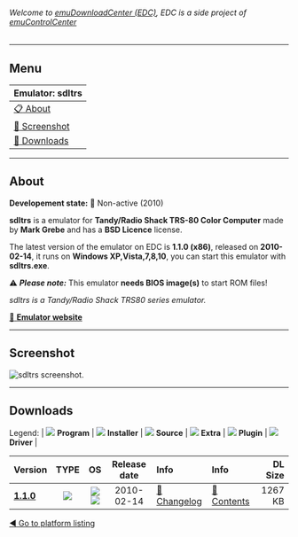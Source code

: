 ###### Welcome to [emuDownloadCenter (EDC)](https://github.com/PhoenixInteractiveNL/emuDownloadCenter/wiki/), EDC is a side project of [emuControlCenter](https://github.com/PhoenixInteractiveNL/emuControlCenter/wiki/)
***
## Menu
| **Emulator: sdltrs** |
|:---------|
| [:clipboard: About](#about) |
| [:sunrise: Screenshot](#screenshot) |
| [:floppy_disk: Downloads](#downloads) |
***
## About
**Developement state:** :red_circle: Non-active (2010)

**sdltrs** is a emulator for **Tandy/Radio Shack TRS-80 Color Computer** made by **Mark Grebe** and has a **BSD Licence** license.

The latest version of the emulator on EDC is **1.1.0 (x86)**, released on **2010-02-14**, it runs on **Windows XP,Vista,7,8,10**, you can start this emulator with **sdltrs.exe**.

:warning: _**Please note:**_ This emulator **needs BIOS image(s)** to start ROM files!

_sdltrs is a Tandy/Radio Shack TRS80 series emulator._

[:link: **Emulator website**](http://sdltrs.sourceforge.net/)
***
## Screenshot
![](https://raw.githubusercontent.com/PhoenixInteractiveNL/emuDownloadCenter/master/hooks/sdltrs/emulator_screen_01.jpg "sdltrs screenshot.")
***
## Downloads
Legend:
| ![](https://raw.githubusercontent.com/wiki/PhoenixInteractiveNL/emuDownloadCenter/images_misc/icon_program_24.png) **Program** | 
![](https://raw.githubusercontent.com/wiki/PhoenixInteractiveNL/emuDownloadCenter/images_misc/icon_installer_24.png) **Installer** | 
![](https://raw.githubusercontent.com/wiki/PhoenixInteractiveNL/emuDownloadCenter/images_misc/icon_source_code_24.png) **Source** | 
![](https://raw.githubusercontent.com/wiki/PhoenixInteractiveNL/emuDownloadCenter/images_misc/icon_extra_24.png) **Extra** | 
![](https://raw.githubusercontent.com/wiki/PhoenixInteractiveNL/emuDownloadCenter/images_misc/icon_plugin_24.png) **Plugin** | 
![](https://raw.githubusercontent.com/wiki/PhoenixInteractiveNL/emuDownloadCenter/images_misc/icon_driver_24.png) **Driver** | 


| Version  | TYPE | OS | Release date  | Info       | Info       | DL Size    |
|:---------|:----:|:--:|:-------------:|:-----------|:-----------|-----------:|
| [**1.1.0**](https://github.com/PhoenixInteractiveNL/edc-repo0006/raw/master/sdltrs/1.1.0.7z) | ![](https://raw.githubusercontent.com/wiki/PhoenixInteractiveNL/emuDownloadCenter/images_misc/icon_program_24.png) | ![](https://raw.githubusercontent.com/wiki/PhoenixInteractiveNL/emuDownloadCenter/images_misc/logo_windows_24.png)![](https://raw.githubusercontent.com/wiki/PhoenixInteractiveNL/emuDownloadCenter/images_misc/icon_32-bit_24.png) | 2010-02-14 | [:page_facing_up: Changelog](https://github.com/PhoenixInteractiveNL/edc-repo0006/blob/master/sdltrs/1.1.0_changelog.txt) | [:mag_right: Contents](https://github.com/PhoenixInteractiveNL/edc-repo0006/blob/master/sdltrs/1.1.0_contents.txt) | 1267 KB |

[:arrow_backward: Go to platform listing](https://github.com/PhoenixInteractiveNL/emuDownloadCenter/wiki/EDC-Platform-List)
